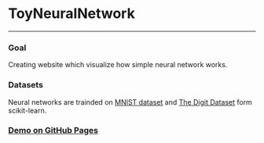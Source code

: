 # ToyNeuralNetwork
---
### Goal
Creating website which visualize how simple neural network works.

### Datasets
Neural networks are trainded on [MNIST dataset](http://yann.lecun.com/exdb/mnist/) and [The Digit Dataset](https://scikit-learn.org/stable/auto_examples/datasets/plot_digits_last_image.html#sphx-glr-auto-examples-datasets-plot-digits-last-image-py) form scikit-learn.

### [Demo on GitHub Pages](https://prz-mek.github.io/ToyNeuralNetwork/)

